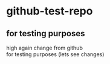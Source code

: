 # github-test-repo
## for testing purposes

high again
change from github <br> 
for testing purposes (lets see changes)

